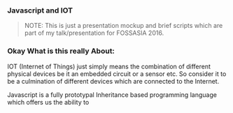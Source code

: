 ### Javascript and IOT

> NOTE:  This is just a presentation mockup and brief scripts which are part of my talk/presentation for FOSSASIA 2016.

### Okay What is this really About:

IOT (Internet of Things) just simply means the combination of different physical devices be it an embedded circuit or a sensor etc. So consider it to be a culmination of different devices which are connected to the Internet.

Javascript is a fully prototypal Inheritance based programming language which offers us the ability to 
